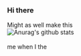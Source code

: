 ### Hi there
Might as well make this <br>
![Anurag's github stats](https://github-readme-stats.vercel.app/api?username=CASTLE-hot&theme=dark)
<br><br>
me when I the
<!--
**CASTLE-hot/CASTLE-hot** is a ✨ _special_ ✨ repository because its `README.md` (this file) appears on your GitHub profile.
-->

